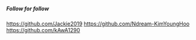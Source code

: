 ##### Follow for follow

https://github.com/Jackie2019
https://github.com/Ndream-KimYoungHoo
https://github.com/kAwA1290

